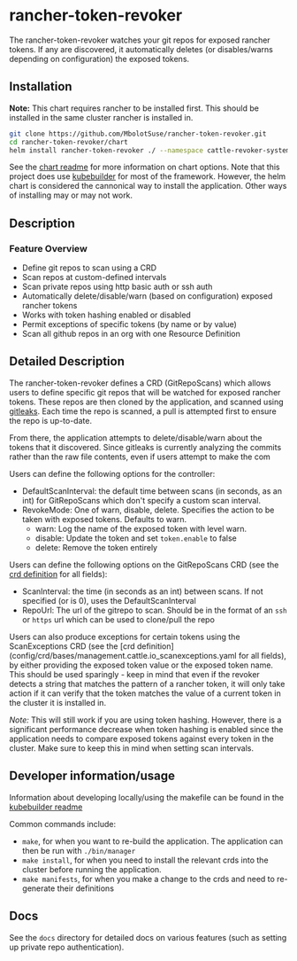 # rancher-token-revoker

The rancher-token-revoker watches your git repos for exposed rancher tokens. If any are discovered, it automatically 
deletes (or disables/warns depending on configuration) the exposed tokens.

## Installation

**Note:** This chart requires rancher to be installed first. This should be installed in the same cluster rancher is installed in.

```bash
git clone https://github.com/MbolotSuse/rancher-token-revoker.git
cd rancher-token-revoker/chart
helm install rancher-token-revoker ./ --namespace cattle-revoker-system --create-namespace
```

See the [chart readme](chart/README.md) for more information on chart options. Note that this project does use [kubebuilder](https://github.com/kubernetes-sigs/kubebuilder) for most of the framework. However, the helm chart is considered the cannonical way to install the application. Other ways of installing may or may not work.

## Description

### Feature Overview
- Define git repos to scan using a CRD
- Scan repos at custom-defined intervals
- Scan private repos using http basic auth or ssh auth
- Automatically delete/disable/warn (based on configuration) exposed rancher tokens
- Works with token hashing enabled or disabled
- Permit exceptions of specific tokens (by name or by value)
- Scan all github repos in an org with one Resource Definition

## Detailed Description
The rancher-token-revoker defines a CRD (GitRepoScans) which allows users to define specific git repos that will be watched for exposed rancher tokens.
These repos are then cloned by the application, and scanned using [gitleaks](https://github.com/zricethezav/gitleaks). Each time the repo is scanned, a pull is attempted first to ensure the repo is up-to-date. 

From there, the application attempts to delete/disable/warn about the tokens that it discovered. 
Since gitleaks is currently analyzing the commits rather than the raw file contents, even if users attempt to make the com

Users can define the following options for the controller:
- DefaultScanInterval: the default time between scans (in seconds, as an int) for GitRepoScans which don't specify a custom scan interval.
- RevokeMode: One of warn, disable, delete. Specifies the action to be taken with exposed tokens. Defaults to warn.
  - warn: Log the name of the exposed token with level warn.
  - disable: Update the token and set `token.enable` to false
  - delete: Remove the token entirely

Users can define the following options on the GitRepoScans CRD (see the [crd definition](config/crd/bases/management.cattle.io_gitreposcans.yaml) for all fields):
- ScanInterval: the time (in seconds as an int) between scans. If not specified (or is 0), uses the DefaultScanInterval
- RepoUrl: The url of the gitrepo to scan. Should be in the format of an `ssh` or `https` url which can be used to clone/pull the repo

Users can also produce exceptions for certain tokens using the ScanExceptions CRD (see the [crd definition](config/crd/bases/management.cattle.io_scanexceptions.yaml for all fields), by either providing the exposed token value or the exposed token name. This should be used sparingly - keep in mind that even if the revoker detects a string that matches the pattern of a rancher token, it will only take action if it can verify that the token matches the value of a current token in the cluster it is installed in. 

*Note:* This will still work if you are using token hashing. 
However, there is a significant performance decrease when token hashing is enabled since the application needs to
compare exposed tokens against every token in the cluster. Make sure to keep this in mind when setting scan intervals.

## Developer information/usage

Information about developing locally/using the makefile can be found in the [kubebuilder readme](docs/kubebuilder_readme.md) 

Common commands include:
- `make`, for when you want to re-build the application. The application can then be run with `./bin/manager`
- `make install`, for when you need to install the relevant crds into the cluster before running the application.
- `make manifests`, for when you make a change to the crds and need to re-generate their definitions

## Docs

See the `docs` directory for detailed docs on various features (such as setting up private repo authentication).
